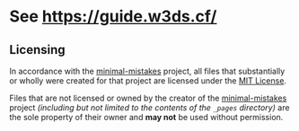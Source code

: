 # See https://guide.w3ds.cf/

## Licensing

In accordance with the [minimal-mistakes](https://github.com/mmistakes/minimal-mistakes/blob/master/LICENSE.txt) project, all files that substantially or wholly were created for that project are licensed under the [MIT License](https://github.com/Plailect/Guide/blob/master/LICENSE.txt).

Files that are not licensed or owned by the creator of the [minimal-mistakes](https://github.com/mmistakes/minimal-mistakes/) project *(including but not limited to the contents of the `_pages` directory)* are the sole property of their owner and **may not** be used without permission.
